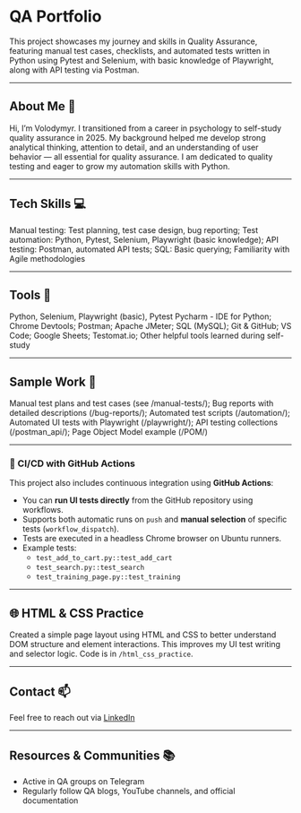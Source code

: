 # QA Portfolio

This project showcases my journey and skills in Quality Assurance, featuring manual test cases, checklists, and automated tests written in Python using Pytest and Selenium, with basic knowledge of Playwright, along with API testing via Postman.

---

## About Me 👋

Hi, I’m Volodymyr. I transitioned from a career in psychology to self-study quality assurance in 2025. My background helped me develop strong analytical thinking, attention to detail, and an understanding of user behavior — all essential for quality assurance.
I am dedicated to quality testing and eager to grow my automation skills with Python.

---

## Tech Skills 💻

Manual testing: Test planning, test case design, bug reporting;
Test automation: Python, Pytest, Selenium, Playwright (basic knowledge);
API testing: Postman, automated API tests;
SQL: Basic querying;
Familiarity with Agile methodologies

---

## Tools 🔧

Python, Selenium, Playwright (basic), Pytest
Pycharm - IDE for Python;
Chrome Devtools;
Postman;
Apache JMeter;
SQL (MySQL);
Git & GitHub;
VS Code;
Google Sheets;
Testomat.io;
Other helpful tools learned during self-study

---

## Sample Work 🔬

Manual test plans and test cases (see /manual-tests/);
Bug reports with detailed descriptions (/bug-reports/);
Automated test scripts (/automation/);
Automated UI tests with Playwright (/playwright/);
API testing collections (/postman_api/);
Page Object Model example (/POM/)


---

### 🔁 CI/CD with GitHub Actions

This project also includes continuous integration using **GitHub Actions**:

- You can **run UI tests directly** from the GitHub repository using workflows.
- Supports both automatic runs on `push` and **manual selection** of specific tests (`workflow_dispatch`).
- Tests are executed in a headless Chrome browser on Ubuntu runners.
- Example tests:
  - `test_add_to_cart.py::test_add_cart`
  - `test_search.py::test_search`
  - `test_training_page.py::test_training`

---

## 🌐 HTML & CSS Practice

Created a simple page layout using HTML and CSS to better understand DOM structure and element interactions. This improves my UI test writing and selector logic. Code is in `/html_css_practice`.


---

## Contact 📫

Feel free to reach out via [LinkedIn](https://www.linkedin.com/in/volodymyr-yurtsan-341668381/)

---

## Resources & Communities 📚

- Active in QA groups on Telegram  
- Regularly follow QA blogs, YouTube channels, and official documentation  



